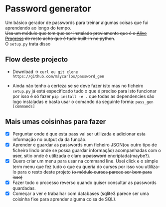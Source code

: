 # Password generator

Um básico gerador de passwords para treinar algumas coisas que fui aprendendo ao longo do tempo.  
~~Usa um módulo que tem que ser instalado previamente que é o [Alive Progress](https://github.com/rsalmei/alive-progress) de resto acho que é tudo built-in no python~~.  
O `setup.py` trata disso

## Flow deste projecto

- Download -> `curl ou git clone https://github.com/maycarlos/password_gen`

- Ainda não tenho a certeza se se deve fazer isto mas no ficheiro `setup.py` já está especificado tudo o que é preciso para isto funcionar por isso é só fazer `pip install -e .` que todas as dependencies são logo instaladas e basta usar o comando da seguinte forma: `pass_gen [commands]`

## Mais umas coisinhas para fazer

- [x] Perguntar onde é que esta pass vai ser utilizada e adicionar esta informação no output da da função.  
- [x] Aprender e guardar as passwords num ficheiro JSON(ou outro tipo de ficheiro lindo onde se possa guardar informação) acompanhadas com o ~~user~~, sítio onde é utilizada e claro ~~a password~~ encriptada(maybe?).  
- [X] Quero criar um menu para usar na command line. Usei click e o simple term menu que fez tudo o que eu queria do curses por isso vou utliliza-lo para o resto deste projeto  ~~(o módulo curses parece ser bom para isso)~~  
- [x] Fazer todo o processo reverso quando quiser consultar as passwords quardadas.  
- [x] Começar a ver e trabalhar com databases (sqlite3 parece ser uma coisinha fixe para aprender alguma coisa de SQL).  
